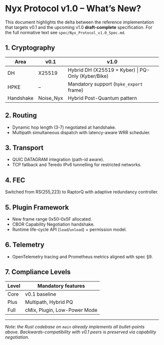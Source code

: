 # Nyx Protocol v1.0 – What’s New?

This document highlights the delta between the reference implementation that targets v0.1 and the upcoming v1.0 **draft-complete** specification. For the full normative text see `spec/Nyx_Protocol_v1.0_Spec.md`.

## 1. Cryptography

| Area | v0.1 | v1.0 |
|------|------|------|
| DH | X25519 | Hybrid DH (X25519 + Kyber) \| PQ-Only (Kyber/Bike) |
| HPKE | – | Mandatory support (`hpke_export` frame) |
| Handshake | Noise_Nyx | Hybrid Post-Quantum pattern |

## 2. Routing

* Dynamic hop length (3-7) negotiated at handshake.
* Multipath simultaneous dispatch with latency-aware WRR scheduler.

## 3. Transport

* QUIC DATAGRAM integration (path-id aware).
* TCP fallback and Teredo IPv6 tunnelling for restricted networks.

## 4. FEC

Switched from RS(255,223) to RaptorQ with adaptive redundancy controller.

## 5. Plugin Framework

* New frame range 0x50–0x5F allocated.
* CBOR Capability Negotiation handshake.
* Runtime life-cycle API (`load`/`unload`) + permission model.

## 6. Telemetry

* OpenTelemetry tracing and Prometheus metrics aligned with spec §9.

## 7. Compliance Levels

| Level | Mandatory features |
|-------|--------------------|
| Core | v0.1 baseline |
| Plus | Multipath, Hybrid PQ |
| Full | cMix, Plugin, Low-Power Mode |

---
_Note: the Rust codebase on `main` already implements all bullet-points above. Backwards-compatibility with v0.1 peers is preserved via capability negotiation._ 